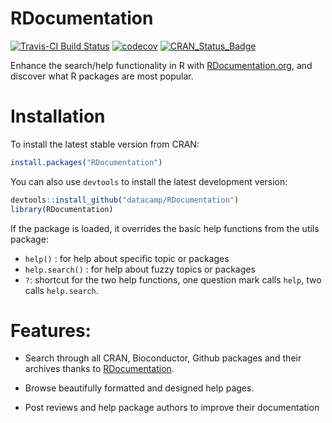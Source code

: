 # RDocumentation

[![Travis-CI Build Status](https://travis-ci.org/datacamp/RDocumentation.svg?branch=master)](https://travis-ci.org/datacamp/RDocumentation)
[![codecov](https://codecov.io/gh/datacamp/RDocumentation/branch/master/graph/badge.svg)](https://codecov.io/gh/datacamp/RDocumentation)
[![CRAN_Status_Badge](http://www.r-pkg.org/badges/version/RDocumentation)](https://cran.r-project.org/package=RDocumentation)

Enhance the search/help functionality in R with [RDocumentation.org](http://www.rdocumentation.org), and discover what R packages are most popular.

# Installation

To install the latest stable version from CRAN:

```R
install.packages("RDocumentation")
```

You can also use `devtools` to install the latest development version:

```R
devtools::install_github("datacamp/RDocumentation")
library(RDocumentation)
```

If the package is loaded, it overrides the basic help functions from the utils package:

* `help()` : for help about specific topic or packages
* `help.search()` : for help about fuzzy topics or packages
* `?`: shortcut for the two help functions, one question mark calls `help`, two calls `help.search`.

# Features:

* Search through all CRAN, Bioconductor, Github packages and their archives thanks to [RDocumentation](http://www.rdocumentation.org).

* Browse beautifully formatted and designed help pages.

* Post reviews and help package authors to improve their documentation

